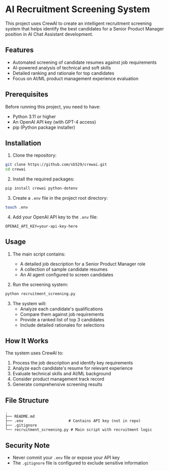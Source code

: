 # AI Recruitment Screening System

This project uses CrewAI to create an intelligent recruitment screening system that helps identify the best candidates for a Senior Product Manager position in AI Chat Assistant development.

## Features

- Automated screening of candidate resumes against job requirements
- AI-powered analysis of technical and soft skills
- Detailed ranking and rationale for top candidates
- Focus on AI/ML product management experience evaluation

## Prerequisites

Before running this project, you need to have:

- Python 3.11 or higher
- An OpenAI API key (with GPT-4 access)
- pip (Python package installer)

## Installation

1. Clone the repository:
```bash
git clone https://github.com/sb529/crewai.git
cd crewai
```

2. Install the required packages:
```bash
pip install crewai python-dotenv
```

3. Create a `.env` file in the project root directory:
```bash
touch .env
```

4. Add your OpenAI API key to the `.env` file:
```
OPENAI_API_KEY=your-api-key-here
```

## Usage

1. The main script contains:
   - A detailed job description for a Senior Product Manager role
   - A collection of sample candidate resumes
   - An AI agent configured to screen candidates

2. Run the screening system:
```bash
python recruitment_screening.py
```

3. The system will:
   - Analyze each candidate's qualifications
   - Compare them against job requirements
   - Provide a ranked list of top 3 candidates
   - Include detailed rationales for selections

## How It Works

The system uses CrewAI to:
1. Process the job description and identify key requirements
2. Analyze each candidate's resume for relevant experience
3. Evaluate technical skills and AI/ML background
4. Consider product management track record
5. Generate comprehensive screening results

## File Structure

```
.
├── README.md
├── .env                    # Contains API key (not in repo)
├── .gitignore
└── recruitment_screening.py # Main script with recruitment logic
```

## Security Note

- Never commit your `.env` file or expose your API key
- The `.gitignore` file is configured to exclude sensitive information

